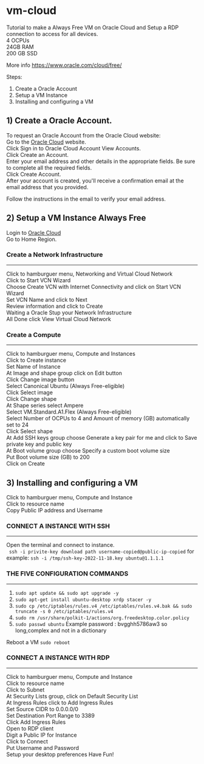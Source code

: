 # vm-cloud
Tutorial to make a Always Free VM on Oracle Cloud and Setup a RDP connection to access for all devices. <br>
4 OCPUs <br>
24GB RAM <br>
200 GB SSD <br>

More info https://www.oracle.com/cloud/free/

Steps: <br>
1) Create a Oracle Account <br>
2) Setup a VM Instance <br>
3) Installing and configuring a VM <br>

## 1) Create a Oracle Account.
To request an Oracle Account from the Oracle Cloud website: <br>
Go to the [Oracle Cloud](https://www.oracle.com/) website. <br>
Click Sign in to Oracle Cloud Account View Accounts. <br>
Click Create an Account. <br>
Enter your email address and other details in the appropriate fields. Be sure to complete all the required fields. <br>
Click Create Account. <br>
After your account is created, you'll receive a confirmation email at the email address that you provided. <br>

Follow the instructions in the email to verify your email address. <br>

## 2) Setup a VM Instance Always Free
Login to [Oracle Cloud](https://cloud.oracle.com/) <br>
Go to Home Region. <br>

### Create a Network Infrastructure
---------------------------------
Click to hamburguer menu, Networking and Virtual Cloud Network <br>
Click to Start VCN Wizard <br>
Choose Create VCN with Internet Connectivity and click on Start VCN Wizard <br>
Set VCN Name and click to Next <br>
Review information and click to Create <br>
Waiting a Oracle Stup your Network Infrastructure <br>
All Done click View Virtual Cloud Network <br>

### Create a Compute
---------------------------------
Click to hamburguer menu, Compute and Instances <br>
Click to Create instance <br>
Set Name of Instance <br>
At Image and shape group click on Edit button <br>
Click Change image button <br>
Select Canonical Ubuntu (Always Free-eligible) <br>
Click Select image <br>
Click Change shape <br>
At Shape series select Ampere <br> 
Select VM.Standard.A1.Flex (Always Free-eligible) <br>
Select Number of OCPUs to 4 and Amount of memory (GB) automatically set to 24 <br>
Click Select shape <br>
At Add SSH keys group choose Generate a key pair for me and click to Save private key and public key <br>
At Boot volume group choose Specify a custom boot volume size <br>
Put Boot volume size (GB) to 200 <br>
Click on Create <br>

## 3) Installing and configuring a VM
Click to hamburguer menu, Compute and Instance <br>
Click to resource name <br>
Copy Public IP address and Username <br>

### CONNECT A INSTANCE WITH SSH
---------------------------------
Open the terminal and connect to instance. <br>
``` ssh -i privite-key download path username-copied@public-ip-copied``` for example: ``` ssh -i /tmp/ssh-key-2022-11-18.key ubuntu@1.1.1.1 ```

### THE FIVE CONFIGURATION COMMANDS
---------------------------------
1. ```sudo apt update && sudo apt upgrade -y```
2. ```sudo apt-get install ubuntu-desktop xrdp stacer -y```
3. ```sudo cp /etc/iptables/rules.v4 /etc/iptables/rules.v4.bak && sudo truncate -s 0 /etc/iptables/rules.v4```
4. ```sudo rm /usr/share/polkit-1/actions/org.freedesktop.color.policy```
5. ```sudo passwd ubuntu```      Example password : bvgghh5786aw3  so long,complex and not in a dictionary <br>

Reboot a VM ```sudo reboot```

### CONNECT A INSTANCE WITH RDP
---------------------------------
Click to hamburguer menu, Compute and Instance <br>
Click to resource name <br>
Click to Subnet <br>
At Security Lists group, click on Default Security List <br>
At Ingress Rules click to Add Ingress Rules <br>
Set Source CIDR to 0.0.0.0/0 <br>
Set Destination Port Range to 3389 <br>
Click Add Ingress Rules <br>
Open to RDP client <br>
Digit a Public IP for Instance <br>
Click to Connect <br>
Put Username and Password <br>
Setup your desktop preferences
Have Fun!
